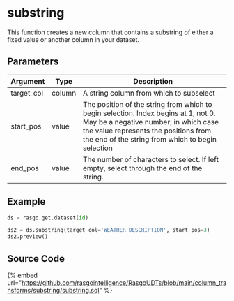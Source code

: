 

# substring

This function creates a new column that contains a substring of either a fixed value or another column in your dataset.


## Parameters

|  Argument  |  Type  |                                                                                                       Description                                                                                                       |
| ---------- | ------ | ----------------------------------------------------------------------------------------------------------------------------------------------------------------------------------------------------------------------- |
| target_col | column | A string column from which to subselect                                                                                                                                                                                 |
| start_pos  | value  | The position of the string from which to begin selection. Index begins at 1, not 0. May be a negative number, in which case the value represents the positions from the end of the string from which to begin selection |
| end_pos    | value  | The number of characters to select. If left empty, select through the end of the string.                                                                                                                                |


## Example

```python
ds = rasgo.get.dataset(id)

ds2 = ds.substring(target_col='WEATHER_DESCRIPTION', start_pos=3)
ds2.preview()

```

## Source Code

{% embed url="https://github.com/rasgointelligence/RasgoUDTs/blob/main/column_transforms/substring/substring.sql" %}

